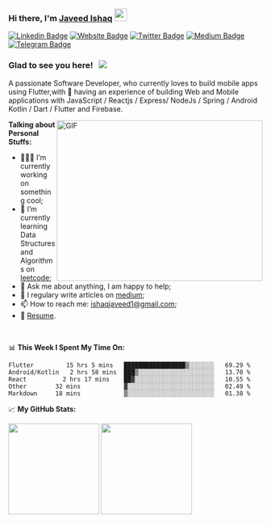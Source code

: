 ### Hi there, I'm <a href="https://www.javeedishaq.com/" target="_blank">Javeed Ishaq</a> <img src="https://media.giphy.com/media/hvRJCLFzcasrR4ia7z/giphy.gif" width="25px">

[![Linkedin Badge](https://img.shields.io/badge/-LinkedIn-0e76a8?style=flat-square&logo=Linkedin&logoColor=white)](https://www.linkedin.com/in/javeed-ishaq/)
[![Website Badge](https://img.shields.io/badge/Website-3b5998?style=flat-square&logo=google-chrome&logoColor=white)](https://www.javeedishaq.com/)
[![Twitter Badge](https://img.shields.io/badge/-Twitter-00acee?style=flat-square&logo=Twitter&logoColor=white)](https://twitter.com/javeedishaq)
[![Medium Badge](https://img.shields.io/badge/medium-%2312100E.svg?&style=for-square&logo=medium&logoColor=white)](https://javeedishaq.medium.com/)
[![Telegram Badge](https://img.shields.io/badge/-Telegram-0088cc?style=flat-square&logo=Telegram&logoColor=white)](https://twitter.com/javeedishaq)

### Glad to see you here! &nbsp; ![](https://visitor-badge.glitch.me/badge?page_id=JaveedIshaq.javeedishaq)

A passionate Software Developer, who currently loves to build mobile apps using Flutter,with 🚀 having an experience of building Web and Mobile applications with JavaScript / Reactjs / Express/ NodeJs / Spring / Android Kotlin / Dart / Flutter and Firebase.

<img align="right" alt="GIF" src="https://github.com/Gapur/Gapur/blob/master/coding.gif?raw=true" width="408" height="318" />
  

**Talking about Personal Stuffs:**

- 👨🏻‍💻 I’m currently working on something cool;
- 🚀 I’m currently learning Data Structures and Algorithms on [leetcode](https://leetcode.com/javeedishaq);
- 💬 Ask me about anything, I am happy to help;
- 📝 I regulary write articles on [medium](https://javeedishaq.medium.com/);
- 📫 How to reach me: ishaqjaveed1@gmail.com;
- 📝 [Resume](https://drive.google.com/file/d/1ipFeRyx_I7BdA7P3mSpkInTkjOwbytrr/view?usp=sharing).

</br>

📊 **This Week I Spent My Time On:**
<!--START_SECTION:waka-->
```text
Flutter         15 hrs 5 mins   █████████████████▒░░░░░░░   69.29 % 
Android/Kotlin   2 hrs 58 mins  ███▒░░░░░░░░░░░░░░░░░░░░░   13.70 % 
React          2 hrs 17 mins    ██▓░░░░░░░░░░░░░░░░░░░░░░   10.55 % 
Other        32 mins            ▓░░░░░░░░░░░░░░░░░░░░░░░░   02.49 % 
Markdown     18 mins            ▒░░░░░░░░░░░░░░░░░░░░░░░░   01.38 % 
```
<!--END_SECTION:waka-->


📈 **My GitHub Stats:**

<p>
  <img height="180em" src="https://github-readme-stats.vercel.app/api?username=javeedishaq&show_icons=true&hide_border=true&&count_private=true&include_all_commits=true" />
  <img height="180em" src="https://github-readme-stats.vercel.app/api/top-langs/?username=javeedishaq&exclude_repo=KNN-Image-Classification&show_icons=true&hide_border=true&layout=compact&langs_count=8"/>
</p>
